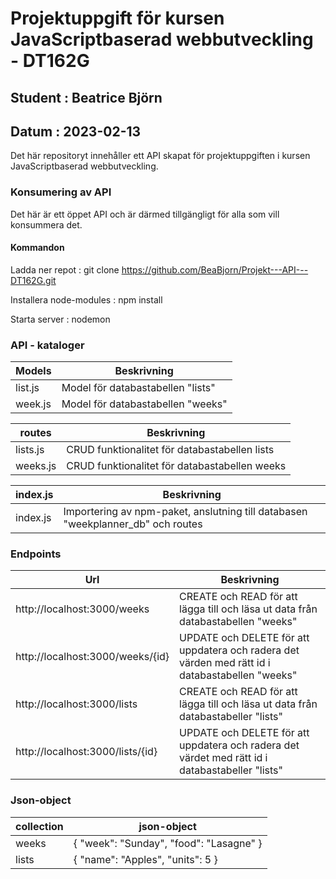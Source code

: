 # Projektuppgift för kursen JavaScriptbaserad webbutveckling - DT162G

## Student : Beatrice Björn
## Datum : 2023-02-13   


Det här repositoryt innehåller ett API skapat för projektuppgiften i kursen JavaScriptbaserad webbutveckling.  


### Konsumering av API  
Det här är ett öppet API och är därmed tillgängligt för alla som vill konsummera det. 

#### Kommandon
Ladda ner repot : git clone https://github.com/BeaBjorn/Projekt---API---DT162G.git

Installera node-modules : npm install

Starta server : nodemon  


### **API - kataloger**

| Models | Beskrivning |
| --- | --- |
| list.js | Model för databastabellen "lists" |  
| week.js |  Model för databastabellen "weeks" |  

| routes | Beskrivning |
| --- | --- |
| lists.js | CRUD funktionalitet för databastabellen lists |    
| weeks.js | CRUD funktionalitet för databastabellen weeks |  

| index.js | Beskrivning |
| --- | --- |
| index.js | Importering av npm-paket, anslutning till databasen "weekplanner_db" och routes |     
 

### **Endpoints**
| Url | Beskrivning |
| --- | --- |
| http://localhost:3000/weeks |  CREATE och READ för att lägga till och läsa ut data från databastabellen "weeks"|
| http://localhost:3000/weeks/{id} |  UPDATE och DELETE för att uppdatera och radera det värden med rätt id i databastabellen "weeks"|
| http://localhost:3000/lists |  CREATE och READ för att lägga till och läsa ut data från databastabeller "lists"|
| http://localhost:3000/lists/{id} |  UPDATE och DELETE för att uppdatera och radera det värdet med rätt id i databastabeller "lists"|  


### **Json-object**  

| collection | json-object |
| --- | --- |
| weeks | { "week": "Sunday", "food": "Lasagne" } | 
| lists | { "name": "Apples", "units": 5 } | 
